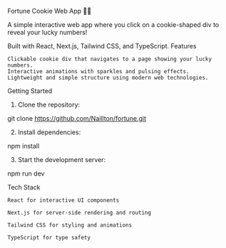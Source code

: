 Fortune Cookie Web App 🍪✨

A simple interactive web app where you click on a cookie-shaped div to reveal your lucky numbers!

Built with React, Next.js, Tailwind CSS, and TypeScript.
Features

    Clickable cookie div that navigates to a page showing your lucky numbers.
    Interactive animations with sparkles and pulsing effects.
    Lightweight and simple structure using modern web technologies.

Getting Started

1. Clone the repository:

git clone https://github.com/Naillton/fortune.git

2. Install dependencies:

npm install

3. Start the development server:

npm run dev

Tech Stack

    React for interactive UI components

    Next.js for server-side rendering and routing

    Tailwind CSS for styling and animations

    TypeScript for type safety

